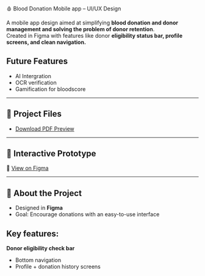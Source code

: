  🩸 Blood Donation Mobile app – UI/UX Design

A mobile app design aimed at simplifying **blood donation and donor management and solving the problem of donor retention**.  
Created in Figma with features like donor **eligibility status bar, profile screens, and clean navigation.**
## Future Features
- AI Intergration
- OCR verification
- Gamification for bloodscore

---

## 📂 Project Files
- [Download PDF Preview](./blood-donation-app.pdf)

---

## 🎨 Interactive Prototype
🔗 [View on Figma](https://www.figma.com/design/FedJDOEhQD2G2CgfkR9c9M/BLOOD-APP?node-id=0-1&t=MKUO6hnG2Hl5WEGV-1)

---

## 📌 About the Project
- Designed in **Figma**
- Goal: Encourage donations with an easy-to-use interface
## Key features:
  **Donor eligibility check bar**
  - Bottom navigation
  - Profile + donation history screens
